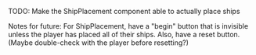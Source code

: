 TODO:
Make the ShipPlacement component able to actually place ships

Notes for future:
For ShipPlacement, have a "begin" button that is invisible unless the player has placed all of their ships. Also, have a reset button. (Maybe double-check with the player before resetting?)
